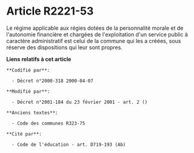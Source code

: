 # Article R2221-53

Le régime applicable aux régies dotées de la personnalité morale et de l'autonomie financière et chargées de l'exploitation
d'un service public à caractère administratif est celui de la commune qui les a créées, sous réserve des dispositions qui
leur sont propres.

**Liens relatifs à cet article**

	**Codifié par**:

	  - Décret n°2000-318 2000-04-07

	**Modifié par**:

	  - Décret n°2001-184 du 23 février 2001 - art. 2 ()

	**Anciens textes**:

	  - Code des communes R323-75

	**Cité par**:

	  - Code de l'éducation - art. D719-193 (Ab)
